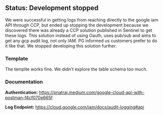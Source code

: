 <h2>Status: Development stopped</h2>

We were successful in getting logs from reaching directly to the google iam API through CCP, but ended up stopping the development because we discovered there was already a CCP solution published in Sentinel to get these logs. 
This solution instead of using Oauth, uses pub/sub and aims to get any gcp audit log, not only IAM. PG informed us customers prefer to do it like that. We stopped developing this solution further.

<h3>Template</h3>
The templte works fine. We didn't explore the table schema too much. 

<h3>Documentation</h3>

**Authentication:** https://pnatraj.medium.com/google-cloud-api-with-postman-f4cf070e665f

**Log Endpoint:** https://cloud.google.com/iam/docs/audit-logging#api
